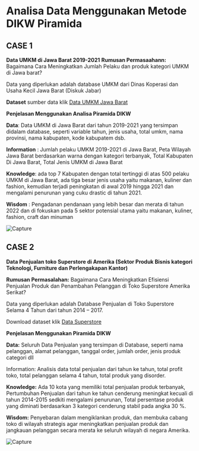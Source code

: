 
# Analisa Data Menggunakan Metode DIKW Piramida

## CASE 1
**Data UMKM di Jawa Barat 2019-2021**
**Rumusan Permasaahann:**
Bagaimana Cara Meningkatkan Jumlah Pelaku dan produk kategori UMKM di
Jawa barat?

Data yang diperlukan adalah database UMKM dari Dinas Koperasi dan Usaha
Kecil Jawa Barat (Diskuk Jabar)

**Dataset**
sumber data klik <a href="https://opendata.jabarprov.go.id/id/dataset/jumlah-usaha-mikro-kecil-dan-menengah-umkm-binaan-berdasarkan-jenis-usaha-di-jawa-barat"> Data UMKM Jawa Barat</a>

**Penjelasan Menggunakan Analisa Piramida DIKW**

**Data**: Data UMKM di Jawa Barat dari tahun 2019-2021 yang tersimpan didalam database, seperti
variable tahun, jenis usaha, total umkm, nama provinsi, nama kabupaten, kode kabupatem dsb.

**Information** : Jumlah pelaku UMKM 2019-2021 di Jawa Barat, Peta Wilayah Jawa Barat
berdasarkan warna dengan kategori terbanyak, Total Kabupaten Di Jawa Barat, Total Jenis
UMKM di Jawa Barat

**Knowledge**: ada top 7 Kabupaten dengan total tertinggi di atas 500 pelaku UMKM di Jawa Barat,
ada tiga besar jenis usaha yaitu makanan, kuliner dan fashion, kemudian terjadi peningkatan di
awal 2019 hingga 2021 dan mengalami penurunan yang cuku drastic di tahun 2021.

**Wisdom** : Pengadanan pendanaan yang lebih besar dan merata di tahun 2022 dan di fokuskan
pada 5 sektor potensial utama yaitu makanan, kuliner, fashion, craft dan minuman

![Capture](https://github.com/PajrulPalah/DataAnalisisUMKMJabar/assets/143974279/57f85435-75af-4663-b908-506cb1bf90c3)

## CASE 2
**Data Penjualan toko Superstore di Amerika (Sektor Produk Bisnis kategori 
Teknologi, Furniture dan Perlengakapan Kantor)**

**Rumusan Permasalahan:**
Bagaimana Cara Meningkatkan Efisiensi Penjualan Produk dan Penambahan 
Pelanggan di Toko Superstore Amerika Serikat?

Data yang diperlukan adalah Database Penjualan di Toko Superstore Selama 4
Tahun dari tahun 2014 – 2017.

Download dataset klik  <a href="https://docs.google.com/spreadsheets/d/19F1JrbwM0mtoYS6zLi9QFGPLUJkQuypf/edit#gid=2078121998"> Data Superstore </a>

**Penjelasan Menggunakan Piramida DIKW**

**Data:** Seluruh Data Penjualan yang tersimpan di Database, seperti nama pelanggan, alamat 
pelanggan, tanggal order, jumlah order, jenis produk categori dll

Information: Analisis data total penjualan dari tahun ke tahun, total profit toko, total pelanggan 
selama 4 tahun, total produk yang disorder.

**Knowledge:** Ada 10 kota yang memiliki total penjualan produk terbanyak, Pertumbuhan 
Penjualan dari tahun ke tahun cenderung meningkat kecuali di tahun 2014-2015 sedkiti mengalami
penurunan, Total persentase produk yang diminati berdasarkan 3 kategori cenderung stabil pada 
angka 30 %.

**Wisdom:** Penyebaran dalam mengiklankan produk, dan membuka cabang toko di wilayah 
strategis agar meningkatkan penjualan produk dan jangkauan pelanggan secara merata ke seluruh 
wilayah di negara Amerika.

![Capture](https://github.com/PajrulPalah/Belajar_Data_Analisis_Dengan_DIKW/assets/143974279/2d254383-9171-48f2-8ac6-ff7cc917f637)


